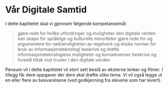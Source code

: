 # Vår Digitale Samtid

I dette kapittelet skal vi gjennom følgende kompetansemål:

> gjøre rede for hvilke utfordringer og muligheter den digitale verden kan skape for språklige og kulturelle minoriteter
> gjøre rede for og argumentere for nødvendigheten av regelverk og etiske normer for bruk av informasjonsteknologi
> beskrive og drøfte informasjonsteknologiens muligheter og konsekvenser
> beskrive og foreslå tiltak mot trusler i den digitale verden

Pensum vil i dette kapittelet vil stort sett bestå av eksterne lenker og filmer. I tillegg får dere oppgaver der dere skal drøfte ulike tema. Vi vil også legge ut en eller flere av besvarelsene (ved godkjenning fra elevene som har levert).